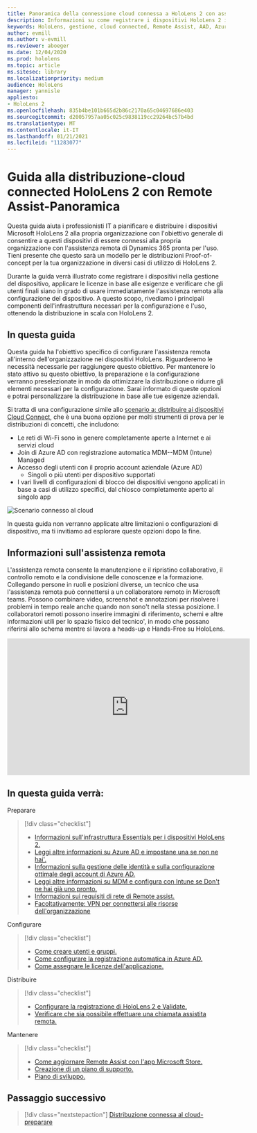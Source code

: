 ```yaml
---
title: Panoramica della connessione cloud connessa a HoloLens 2 con assistenza remota
description: Informazioni su come registrare i dispositivi HoloLens 2 in una rete connessa tramite cloud con l'assistenza remota di Dynamics 365.
keywords: HoloLens, gestione, cloud connected, Remote Assist, AAD, Azure AD, MDM, gestione di dispositivi mobili
author: evmill
ms.author: v-evmill
ms.reviewer: aboeger
ms.date: 12/04/2020
ms.prod: hololens
ms.topic: article
ms.sitesec: library
ms.localizationpriority: medium
audience: HoloLens
manager: yannisle
appliesto:
- HoloLens 2
ms.openlocfilehash: 835b4be101b665d2b86c2170a65c04697686e403
ms.sourcegitcommit: d20057957aa05c025c9838119cc29264bc57b4bd
ms.translationtype: MT
ms.contentlocale: it-IT
ms.lasthandoff: 01/21/2021
ms.locfileid: "11283077"
---
```

# Guida alla distribuzione-cloud connected HoloLens 2 con Remote Assist-Panoramica

Questa guida aiuta i professionisti IT a pianificare e distribuire i dispositivi Microsoft HoloLens 2 alla propria organizzazione con l'obiettivo generale di consentire a questi dispositivi di essere connessi alla propria organizzazione con l'assistenza remota di Dynamics 365 pronta per l'uso. Tieni presente che questo sarà un modello per le distribuzioni Proof-of-concept per la tua organizzazione in diversi casi di utilizzo di HoloLens 2.

Durante la guida verrà illustrato come registrare i dispositivi nella gestione del dispositivo, applicare le licenze in base alle esigenze e verificare che gli utenti finali siano in grado di usare immediatamente l'assistenza remota alla configurazione del dispositivo. A questo scopo, rivediamo i principali componenti dell'infrastruttura necessari per la configurazione e l'uso, ottenendo la distribuzione in scala con HoloLens 2.

## In questa guida

Questa guida ha l'obiettivo specifico di configurare l'assistenza remota all'interno dell'organizzazione nei dispositivi HoloLens. Riguarderemo le necessità necessarie per raggiungere questo obiettivo. Per mantenere lo stato attivo su questo obiettivo, la preparazione e la configurazione verranno preselezionate in modo da ottimizzare la distribuzione o ridurre gli elementi necessari per la configurazione. Sarai informato di queste opzioni e potrai personalizzare la distribuzione in base alle tue esigenze aziendali.

Si tratta di una configurazione simile allo [scenario a: distribuire ai dispositivi Cloud Connect](https://docs.microsoft.com/hololens/common-scenarios#scenario-a), che è una buona opzione per molti strumenti di prova per le distribuzioni di concetti, che includono:

- Le reti di Wi-Fi sono in genere completamente aperte a Internet e ai servizi cloud
- Join di Azure AD con registrazione automatica MDM--MDM (Intune) Managed
- Accesso degli utenti con il proprio account aziendale (Azure AD)
  - Singoli o più utenti per dispositivo supportati
- I vari livelli di configurazioni di blocco dei dispositivi vengono applicati in base a casi di utilizzo specifici, dal chiosco completamente aperto al singolo app

![Scenario connesso al cloud](./images/cloud-connected-guide-diagram.png)

In questa guida non verranno applicate altre limitazioni o configurazioni di dispositivo, ma ti invitiamo ad esplorare queste opzioni dopo la fine.

## Informazioni sull'assistenza remota

L'assistenza remota consente la manutenzione e il ripristino collaborativo, il controllo remoto e la condivisione delle conoscenze e la formazione. Collegando persone in ruoli e posizioni diverse, un tecnico che usa l'assistenza remota può connettersi a un collaboratore remoto in Microsoft teams. Possono combinare video, screenshot e annotazioni per risolvere i problemi in tempo reale anche quando non sono&#39;t nella stessa posizione. I collaboratori remoti possono inserire immagini di riferimento, schemi e altre informazioni utili per lo spazio fisico del tecnico&#39;, in modo che possano riferirsi allo schema mentre si lavora a heads-up e Hands-Free su HoloLens.

<iframe width="560" height="315" src="https://www.youtube.com/embed/d3YT8j0yYl0" frameborder="0" allow="accelerometer; autoplay; clipboard-write; encrypted-media; gyroscope; picture-in-picture" allowfullscreen></iframe>

## In questa guida verrà:

Preparare

> [!div class="checklist"]
> - [Informazioni sull'infrastruttura Essentials per i dispositivi HoloLens 2.](hololens2-cloud-connected-prepare.md#infrastructure-essentials)
> - [Leggi altre informazioni su Azure AD e impostane una se non ne hai&#39;.](hololens2-cloud-connected-prepare.md#azure-active-directory)
> - [Informazioni sulla gestione delle identità e sulla configurazione ottimale degli account di Azure AD.](hololens2-cloud-connected-prepare.md#identity-management)
> - [Leggi altre informazioni su MDM e configura con Intune se Don&#39;t ne hai già uno pronto.](hololens2-cloud-connected-prepare.md#mobile-device-management)
> - [Informazioni sui requisiti di rete di Remote assist.](hololens2-cloud-connected-prepare.md#network)
> - [Facoltativamente: VPN per connettersi alle risorse dell'organizzazione](/hololens2-cloud-connected-prepare.md#optional-connect-your-hololens-to-vpn)

Configurare

> [!div class="checklist"]
> - [Come creare utenti e gruppi.](hololens2-cloud-connected-configure.md#azure-users-and-groups)
> - [Come configurare la registrazione automatica in Azure AD.](hololens2-cloud-connected-configure.md#auto-enrollment-on-hololens-2)
> - [Come assegnare le licenze dell'applicazione.](hololens2-cloud-connected-configure.md#application-licenses)

Distribuire

> [!div class="checklist"]
> - [Configurare la registrazione di HoloLens 2 e Validate.](hololens2-cloud-connected-deploy.md#enrollment-validation)
> - [Verificare che sia possibile effettuare una chiamata assistita remota.](hololens2-cloud-connected-deploy.md#remote-assist-call-validation)

Mantenere

> [!div class="checklist"]
> - [Come aggiornare Remote Assist con l'app Microsoft Store.](hololens2-cloud-connected-maintain.md#updates)
> - [Creazione di un piano di supporto.](hololens2-cloud-connected-maintain.md#support-plan)
> - [Piano di sviluppo.](hololens2-cloud-connected-maintain.md#development-plan)

## Passaggio successivo

> [!div class="nextstepaction"]
> [Distribuzione connessa al cloud-preparare](hololens2-cloud-connected-prepare.md)

